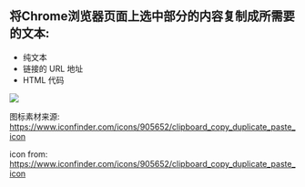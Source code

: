 ## 将Chrome浏览器页面上选中部分的内容复制成所需要的文本:

 * 纯文本
 * 链接的 URL 地址
 * HTML 代码

![](http://i.imgur.com/GIbkknU.gif)

图标素材来源: https://www.iconfinder.com/icons/905652/clipboard_copy_duplicate_paste_icon

icon from: https://www.iconfinder.com/icons/905652/clipboard_copy_duplicate_paste_icon